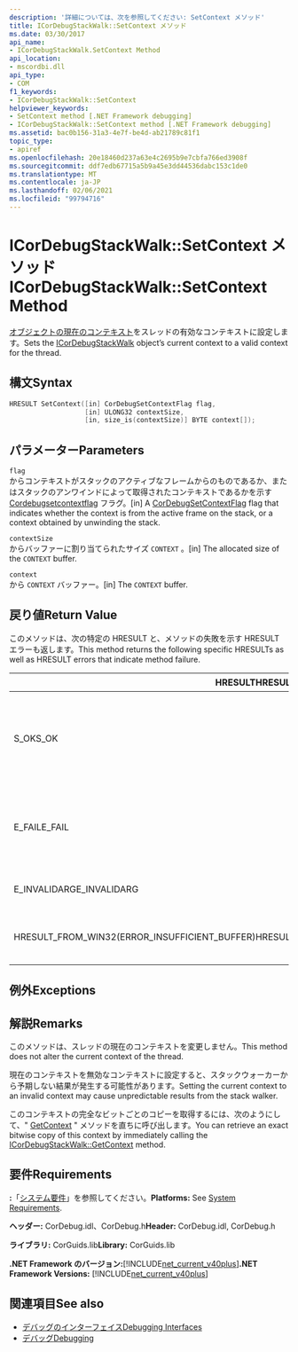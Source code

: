 ```yaml
---
description: '詳細については、次を参照してください: SetContext メソッド'
title: ICorDebugStackWalk::SetContext メソッド
ms.date: 03/30/2017
api_name:
- ICorDebugStackWalk.SetContext Method
api_location:
- mscordbi.dll
api_type:
- COM
f1_keywords:
- ICorDebugStackWalk::SetContext
helpviewer_keywords:
- SetContext method [.NET Framework debugging]
- ICorDebugStackWalk::SetContext method [.NET Framework debugging]
ms.assetid: bac0b156-31a3-4e7f-be4d-ab21789c81f1
topic_type:
- apiref
ms.openlocfilehash: 20e18460d237a63e4c2695b9e7cbfa766ed3908f
ms.sourcegitcommit: ddf7edb67715a5b9a45e3dd44536dabc153c1de0
ms.translationtype: MT
ms.contentlocale: ja-JP
ms.lasthandoff: 02/06/2021
ms.locfileid: "99794716"
---
```

# <a name="icordebugstackwalksetcontext-method"></a><span data-ttu-id="be027-103">ICorDebugStackWalk::SetContext メソッド</span><span class="sxs-lookup"><span data-stu-id="be027-103">ICorDebugStackWalk::SetContext Method</span></span>

<span data-ttu-id="be027-104">[オブジェクトの現在のコンテキスト](icordebugstackwalk-interface.md)をスレッドの有効なコンテキストに設定します。</span><span class="sxs-lookup"><span data-stu-id="be027-104">Sets the [ICorDebugStackWalk](icordebugstackwalk-interface.md) object’s current context to a valid context for the thread.</span></span>  
  
## <a name="syntax"></a><span data-ttu-id="be027-105">構文</span><span class="sxs-lookup"><span data-stu-id="be027-105">Syntax</span></span>  
  
```cpp  
HRESULT SetContext([in] CorDebugSetContextFlag flag,  
                   [in] ULONG32 contextSize,  
                   [in, size_is(contextSize)] BYTE context[]);  
```  
  
## <a name="parameters"></a><span data-ttu-id="be027-106">パラメーター</span><span class="sxs-lookup"><span data-stu-id="be027-106">Parameters</span></span>  

 `flag`  
 <span data-ttu-id="be027-107">からコンテキストがスタックのアクティブなフレームからのものであるか、またはスタックのアンワインドによって取得されたコンテキストであるかを示す [Cordebugsetcontextflag](cordebugsetcontextflag-enumeration.md) フラグ。</span><span class="sxs-lookup"><span data-stu-id="be027-107">[in] A [CorDebugSetContextFlag](cordebugsetcontextflag-enumeration.md) flag that indicates whether the context is from the active frame on the stack, or a context obtained by unwinding the stack.</span></span>  
  
 `contextSize`  
 <span data-ttu-id="be027-108">からバッファーに割り当てられたサイズ `CONTEXT` 。</span><span class="sxs-lookup"><span data-stu-id="be027-108">[in] The allocated size of the `CONTEXT` buffer.</span></span>  
  
 `context`  
 <span data-ttu-id="be027-109">から `CONTEXT` バッファー。</span><span class="sxs-lookup"><span data-stu-id="be027-109">[in] The `CONTEXT` buffer.</span></span>  
  
## <a name="return-value"></a><span data-ttu-id="be027-110">戻り値</span><span class="sxs-lookup"><span data-stu-id="be027-110">Return Value</span></span>  

 <span data-ttu-id="be027-111">このメソッドは、次の特定の HRESULT と、メソッドの失敗を示す HRESULT エラーも返します。</span><span class="sxs-lookup"><span data-stu-id="be027-111">This method returns the following specific HRESULTs as well as HRESULT errors that indicate method failure.</span></span>  
  
|<span data-ttu-id="be027-112">HRESULT</span><span class="sxs-lookup"><span data-stu-id="be027-112">HRESULT</span></span>|<span data-ttu-id="be027-113">説明</span><span class="sxs-lookup"><span data-stu-id="be027-113">Description</span></span>|  
|-------------|-----------------|  
|<span data-ttu-id="be027-114">S_OK</span><span class="sxs-lookup"><span data-stu-id="be027-114">S_OK</span></span>|<span data-ttu-id="be027-115">`ICorDebugStackWalk`オブジェクトのコンテキストが正常に設定されました。</span><span class="sxs-lookup"><span data-stu-id="be027-115">The `ICorDebugStackWalk` object's context was successfully set.</span></span>|  
|<span data-ttu-id="be027-116">E_FAIL</span><span class="sxs-lookup"><span data-stu-id="be027-116">E_FAIL</span></span>|<span data-ttu-id="be027-117">`ICorDebugStackWalk`オブジェクトのコンテキストが設定されていません。</span><span class="sxs-lookup"><span data-stu-id="be027-117">The `ICorDebugStackWalk` object's context was not set.</span></span>|  
|<span data-ttu-id="be027-118">E_INVALIDARG</span><span class="sxs-lookup"><span data-stu-id="be027-118">E_INVALIDARG</span></span>|<span data-ttu-id="be027-119">コンテキストが null です。</span><span class="sxs-lookup"><span data-stu-id="be027-119">The context is null.</span></span>|  
|<span data-ttu-id="be027-120">HRESULT_FROM_WIN32(ERROR_INSUFFICIENT_BUFFER)</span><span class="sxs-lookup"><span data-stu-id="be027-120">HRESULT_FROM_WIN32(ERROR_INSUFFICIENT_BUFFER)</span></span>|<span data-ttu-id="be027-121">コンテキストバッファーが小さすぎます。</span><span class="sxs-lookup"><span data-stu-id="be027-121">The context buffer is too small.</span></span>|  
  
## <a name="exceptions"></a><span data-ttu-id="be027-122">例外</span><span class="sxs-lookup"><span data-stu-id="be027-122">Exceptions</span></span>  
  
## <a name="remarks"></a><span data-ttu-id="be027-123">解説</span><span class="sxs-lookup"><span data-stu-id="be027-123">Remarks</span></span>  

 <span data-ttu-id="be027-124">このメソッドは、スレッドの現在のコンテキストを変更しません。</span><span class="sxs-lookup"><span data-stu-id="be027-124">This method does not alter the current context of the thread.</span></span>  
  
 <span data-ttu-id="be027-125">現在のコンテキストを無効なコンテキストに設定すると、スタックウォーカーから予期しない結果が発生する可能性があります。</span><span class="sxs-lookup"><span data-stu-id="be027-125">Setting the current context to an invalid context may cause unpredictable results from the stack walker.</span></span>  
  
 <span data-ttu-id="be027-126">このコンテキストの完全なビットごとのコピーを取得するには、次のようにして、" [GetContext](icordebugstackwalk-getcontext-method.md) " メソッドを直ちに呼び出します。</span><span class="sxs-lookup"><span data-stu-id="be027-126">You can retrieve an exact bitwise copy of this context by immediately calling the [ICorDebugStackWalk::GetContext](icordebugstackwalk-getcontext-method.md) method.</span></span>  
  
## <a name="requirements"></a><span data-ttu-id="be027-127">要件</span><span class="sxs-lookup"><span data-stu-id="be027-127">Requirements</span></span>  

 <span data-ttu-id="be027-128">**:**「[システム要件](../../get-started/system-requirements.md)」を参照してください。</span><span class="sxs-lookup"><span data-stu-id="be027-128">**Platforms:** See [System Requirements](../../get-started/system-requirements.md).</span></span>  
  
 <span data-ttu-id="be027-129">**ヘッダー:** CorDebug.idl、CorDebug.h</span><span class="sxs-lookup"><span data-stu-id="be027-129">**Header:** CorDebug.idl, CorDebug.h</span></span>  
  
 <span data-ttu-id="be027-130">**ライブラリ:** CorGuids.lib</span><span class="sxs-lookup"><span data-stu-id="be027-130">**Library:** CorGuids.lib</span></span>  
  
 <span data-ttu-id="be027-131">**.NET Framework のバージョン:**[!INCLUDE[net_current_v40plus](../../../../includes/net-current-v40plus-md.md)]</span><span class="sxs-lookup"><span data-stu-id="be027-131">**.NET Framework Versions:** [!INCLUDE[net_current_v40plus](../../../../includes/net-current-v40plus-md.md)]</span></span>  
  
## <a name="see-also"></a><span data-ttu-id="be027-132">関連項目</span><span class="sxs-lookup"><span data-stu-id="be027-132">See also</span></span>

- [<span data-ttu-id="be027-133">デバッグのインターフェイス</span><span class="sxs-lookup"><span data-stu-id="be027-133">Debugging Interfaces</span></span>](debugging-interfaces.md)
- [<span data-ttu-id="be027-134">デバッグ</span><span class="sxs-lookup"><span data-stu-id="be027-134">Debugging</span></span>](index.md)
